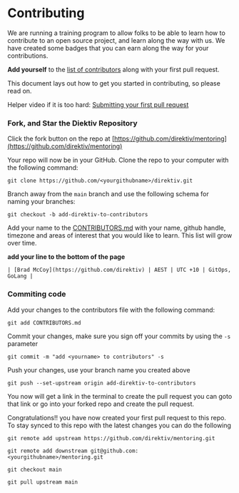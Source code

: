 # Contributing

We are running a training program to allow folks to be able to learn how to contribute to an open source project, and learn along the way with us. We have created some badges that you can earn along the way for your contributions.

**Add yourself** to the [list of contributors](CONTRIBUTORS.md) along with your first pull request.

This document lays out how to get you started in contributing, so please read on.

Helper video if it is too hard: [Submitting your first pull request](https://www.youtube.com/watch?v=bpzioBa1n8w)

### Fork, and Star the Diektiv Repository

Click the fork button on the repo at [https://github.com/direktiv/mentoring](https://github.com/direktiv/mentoring)

Your repo will now be in your GitHub. Clone the repo to your computer with the following command:

``` 
git clone https://github.com/<yourgithubname>/direktiv.git 
```

Branch away from the `main` branch and use the following schema for naming your branches:

``` 
git checkout -b add-direktiv-to-contributors 
```

Add your name to the [CONTRIBUTORS.md](CONTRIBUTORS.md) with your name, github handle, timezone and areas of interest that you would like to learn.  This list will grow over time.


**add your line to the bottom of the page** 

```
| [Brad McCoy](https://github.com/direktiv) | AEST | UTC +10 | GitOps, GoLang |
```

### Commiting code ###

Add your changes to the contributors file with the following command:

``` 
git add CONTRIBUTORS.md 
```

Commit your changes, make sure you sign off your commits by using the `-s` parameter

``` 
git commit -m "add <yourname> to contributors" -s 
```

Push your changes, use your branch name you created above

``` 
git push --set-upstream origin add-direktiv-to-contributors 
```

You now will get a link in the terminal to create the pull request you can goto that link or go into your forked repo and create the pull request.

Congratulations!! you have now created your first pull request to this repo.  To stay synced to this repo with the latest changes you can do the following

``` 
git remote add upstream https://github.com/direktiv/mentoring.git 
```

``` 
git remote add downstream git@github.com:<yourgithubname>/mentoring.git 
```

``` 
git checkout main
```

```
git pull upstream main
```
